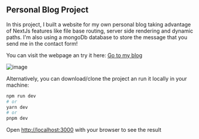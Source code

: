 ## Personal Blog Project

In this project, I built a website for my own personal blog taking advantage of NextJs features like file base routing, server side rendering and dynamic paths. I'm also using a mongoDb database to store the message that you send me in the contact form!

You can visit the webpage an try it here: [Go to my blog](https://nextjs-blog-flax-theta.vercel.app/)

![image](https://user-images.githubusercontent.com/84020433/213290518-9a00b087-21d0-4bb3-b6c5-2b85061c725b.png)

Alternatively, you can download/clone the project an run it locally in your machine:

```bash
npm run dev
# or
yarn dev
# or
pnpm dev
```

Open [http://localhost:3000](http://localhost:3000) with your browser to see the result
